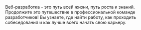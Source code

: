 Веб-разработка - это путь всей жизни, путь роста и знаний. Продолжите это путешествие в профессиональной команде разработчиков! Вы узнаете, где найти работу, как проходить собеседования и как лучше всего начать свою карьеру.
